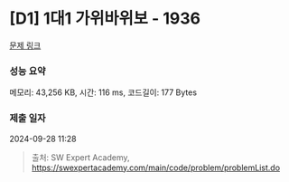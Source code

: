 # [D1] 1대1 가위바위보 - 1936 

[문제 링크](https://swexpertacademy.com/main/code/problem/problemDetail.do?contestProbId=AV5PjKXKALcDFAUq) 

### 성능 요약

메모리: 43,256 KB, 시간: 116 ms, 코드길이: 177 Bytes

### 제출 일자

2024-09-28 11:28



> 출처: SW Expert Academy, https://swexpertacademy.com/main/code/problem/problemList.do